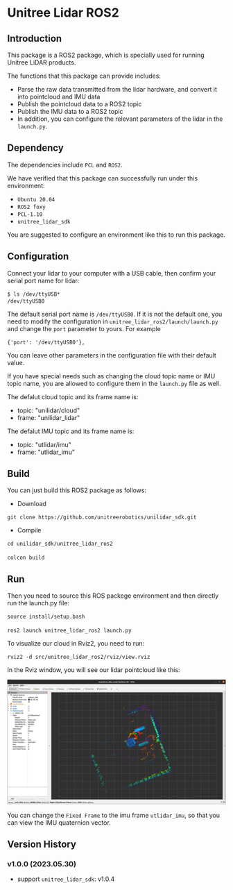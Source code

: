 # Unitree Lidar ROS2

## Introduction
This package is a ROS2 package, which is specially used for running Unitree LiDAR products.


The functions that this package can provide includes:
- Parse the raw data transmitted from the lidar hardware, and convert it into pointcloud and IMU data
- Publish the pointcloud data to a ROS2 topic
- Publish the IMU data to a ROS2 topic
- In addition, you can configure the relevant parameters of the lidar in the `launch.py`.

## Dependency
The dependencies include `PCL` and `ROS2`.

We have verified that this package can successfully run under this environment:
- `Ubuntu 20.04` 
- `ROS2 foxy`
- `PCL-1.10`
- `unitree_lidar_sdk`

You are suggested to configure an environment like this to run this package.

## Configuration

Connect your lidar to your computer with a USB cable, then confirm your serial port name for lidar:
```
$ ls /dev/ttyUSB*
/dev/ttyUSB0
```

The default serial port name is `/dev/ttyUSB0`.
If it is not the default one, you need to modify the configuration  in `unitree_lidar_ros2/launch/launch.py`
and change the `port` parameter to yours. For example
```
{'port': '/dev/ttyUSB0'},
```

You can leave other parameters in the configuration file with their default value.

If you have special needs such as changing the cloud topic name or IMU topic name, you are allowed to configure them in the `launch.py` file as well. 

The defalut cloud topic and its frame name is:
- topic: "unilidar/cloud"
- frame: "unilidar_lidar"

The defalut IMU topic and its frame name is:
- topic: "utlidar/imu"
- frame: "utlidar_imu"

## Build

You can just build this ROS2 package as follows:
- Download
```
git clone https://github.com/unitreerobotics/unilidar_sdk.git
```

- Compile
```
cd unilidar_sdk/unitree_lidar_ros2

colcon build
```

## Run

Then you need to source this ROS packege environment and then directly run the launch.py file:
```
source install/setup.bash

ros2 launch unitree_lidar_ros2 launch.py
```

To visualize our cloud in Rviz2, you need to run:
```
rviz2 -d src/unitree_lidar_ros2/rviz/view.rviz 
```

In the Rviz window, you will see our lidar pointcloud like this:

![img](./docs/cloud.png)

You can change the `Fixed Frame` to the imu frame `utlidar_imu`, so that you can view the IMU quaternion vector.

## Version History

### v1.0.0 (2023.05.30)
- support `unitree_lidar_sdk`: v1.0.4